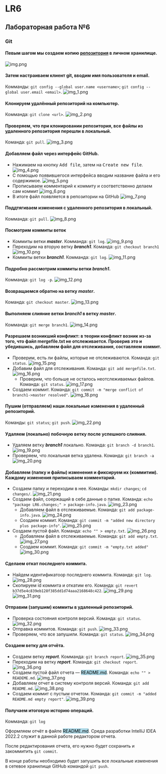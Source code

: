 # LR6
## Лабораторная работа №6
### Git

#### Певым шагом мы создаем копию [репозитория](https://github.com/Kurtyanik/LR6/) в личном хранилище.
![img.png](img.png)

#### Затем настраиваем клиент git, вводим имя пользователя и email. 
Комманды: `git config --global user.name <username>`; `git config --global user.email <email>`.
![img_1.png](img_1.png)

#### Клонируем удалённый репозиторий на компьютер. 
Комманда: `git clone <url>`.
![img_2.png](img_2.png)

#### Проверяем, что при клонировании репозитория, все файлы из удаленного репозитория перешли в локальный.
Команда: `git pull`.
![img_3.png](img_3.png)

#### Добавляем файл через интерфейс GitHub. 
- Нажимаем на кнопку <kbd>Add file</kbd>, затем на <kbd>Create new file</kbd>.
![img_4.png](img_4.png)
- С помощью появившегося интерфейса вводим название файла и его содержимое.
![img_5.png](img_5.png)
- Прописываем комментарий к коммиту и соответственно делаем сам коммит
![img_6.png](img_6.png)
- В итоге файл появляется в репозитории на GitHub
![img_7.png](img_7.png)

#### Поддтягиваем изменения с удаленного репозитория в локальный. 
Комманда: `git pull`.
![img_8.png](img_8.png)

#### Посмотрим коммиты веток 
* Коммиты ветки <b>*master*</b>. Комманда: `git log`.
![img_9.png](img_9.png)
* Переходим на вторую ветку <b>*branch1*</b>. Команда: `git checkout branch1`
![img_10.png](img_10.png)
* Коммиты ветки <b>*branch1*</b>. Комманда: `git log`.
![img_11.png](img_11.png)

#### Подробно рассмотрим коммиты ветки <b>*branch1*</b>. 
Комманда: `git log -p`.
![img_12.png](img_12.png)

#### Возвращаемся обратно на ветку <b>*master*</b>.
Команда: `git checkout master`.
![img_13.png](img_13.png)

#### Выполняем слияние ветки <b>*branch1*</b> в ветку <b>*master*</b>. 
Комманда: `git merge branch1`.
![img_14.png](img_14.png)

#### Разрешаем возникший конфликт: в теории конфликт возник из-за того, что файл mergefile.txt не отслеживается. Проверив это и убедившись, добавляем файл для отслеживания, составляем коммит. 
* Проверим, есть ли файлы, которые не отслеживаются. Команда: `git status`.
![img_15.png](img_15.png)
* Добавим файл для отслеживания. Команда: `git add mergefile.txt`.
![img_16.png](img_16.png)
  - Проверим, что больше не осталось неотслеживаемых файлов. Команда: `git status`.
![img_17.png](img_17.png)
* Создаем коммит. Команда: `git commit -m "merge conflict of branch1->master resolved"`.
![img_18.png](img_18.png)

#### Пушим (отправляем) наши локальные изменения в удаленный репозиторий.
Команды: `git status`; `git push`.
![img_22.png](img_22.png)

#### Удаляем (локально) побочную ветку после успешного слияния. 
* Удаляем ветку <b>*branch1*</b> локально. Команда: `git branch -d branch1`.
![img_19.png](img_19.png)
* Проверяем, что локальная ветка удалена. Команда: `git branch -a`
![img_20.png](img_20.png)

#### Добавляем (папку и файлы) изменения и фиксируем их (коммитим). Каждому изменения приписываем комментарий.
* Создаем папку и переходим в нее. Команды: `mkdir changes`; `cd changes/`.
![img_21.png](img_21.png)
* Создаем файл, соержащий в себе данные о папке. Команда: `echo "package LR6.changes;" > package-info.java`.
![img_23.png](img_23.png)
  - Добавляем файл в отслеживаемые. Команда: `git add package-info.java`.
![img_24.png](img_24.png)
  - Создаем коммит. Команда: `git commit -m "added new directory plus package-info"`.
![img_25.png](img_25.png)
* Создаем пустой файл. Команда: `echo "" > empty.txt`.
![img_26.png](img_26.png)
  - Добавляем файл в отслеживаемые. Команда: `git add empty.txt`.
![img_27.png](img_27.png)
  - Создаем коммит. Команда: `git commit -m "empty.txt added"`
![img_30.png](img_30.png)

#### Сделаем откат последнего коммита.
* Найдем идентификатоор последнего коммита. Команда: `git log`.
![img_28.png](img_28.png)
* Скопируем id коммита и откатим его. Команда: `git revert b37d5e4c839eb128f385dd1d74aaa2168648c422`.
![img_29.png](img_29.png)
![img_31.png](img_31.png)



#### Отправим (запушим) коммиты в удаленный репозиторий.
* Проверка состояния контроля версий. Команда: `git status`.
![img_32.png](img_32.png)
* Отправка коммитов. Команда: `git push`.
![img_33.png](img_33.png)
* Проверяем, что все запушили. Команда: `git status`.
![img_34.png](img_34.png)

#### Создаем ветку для отчёта. 
* Создаем ветку <b>*report*</b>. Комманда: `git branch report`.
![img_35.png](img_35.png)
* Переходим на ветку <b>*report*</b>. Команда: `git checkout report`.
![img_36.png](img_36.png)
* Создаем пустой файл отчета &mdash; <mark style="background-color: lightblue">README.md</mark>.
Команда: `echo "" > READEME.md`.
![img_37.png](img_37.png)
* Добавляем отчет в систему контроля версий. Команда: `git add README.md`.
![img_38.png](img_38.png)
* Создаем коммит с пустым отчетом. Команда: `git commit -m "added README.md empty report"`.
![img_39.png](img_39.png)

#### Получаем итоговую историю операций. 
Комманда: `git log`


Оформляем отчёт в файле <mark style="background-color: lightblue">README.md</mark>.
Среда разработки IntelliJ IDEA 2022.2 служит в данной работе редактором отчета.

После редактирования отчета, его нужно будет сохранить и закоммитить `git commit`.

В конце работы необходимо будет запушить все локальные изменения в сетевое хранилище GitHub командой `git push`.
